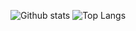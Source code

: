![Github stats](https://github-readme-stats.vercel.app/api?username=Lemuriets&show_icons=true&theme=vision-friendly-dark)
![Top Langs](https://github-readme-stats.vercel.app/api/top-langs/?username=Lemuriets&lang_count=10&layout=compact&theme=vision-friendly-dark)
